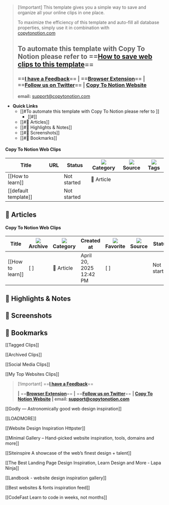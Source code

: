 > [!important] This template gives you a simple way to save and organize all your online clips in one place.
> 
>   
> To maximize the efficiency of this template and auto-fill all database properties, simply use it in combination with  
> [copytonotion.com](http://copytonotion.com/)
> 
> ## To automate this template with Copy To Notion please refer to ==[How to save web clips to this template](https://copytonotion.com/guides/save-to-web-clips-notion-template)==
> 
> ### ==**[I have a Feedback](https://copytonotion.com/feedback)**== **|** ==[Browser Extension](https://chrome.google.com/webstore/detail/copy-to-notion-clip-anyth/jbeooomlnkgbokicnpcabkpnacabjnbm)== **|** ==[Follow us on Twitter](https://twitter.com/CopyToNotion)== **|** [Copy To Notion Website](https://copytonotion.com/)
> 
> **email:** support@copytonotion.com

- **Quick Links**
    - [[#To automate this template with Copy To Notion please refer to ]]
        - [[#]]
    - [[#📄 Articles]]
    - [[#📝 Highlights & Notes]]
    - [[#📸 Screenshots]]
    - [[#🔖 Bookmarks]]

#### Copy To Notion Web Clips

|Title|URL|Status|![](https://www.notion.so/icons/fan-deck_gray.svg)Category|![](https://www.notion.so/icons/filtered_gray.svg)Source|![](https://www.notion.so/icons/tag_gray.svg)Tags|
|---|---|---|---|---|---|
|[[How to learn]]||Not started|📄 Article|||
|[[default template]]||Not started||||

  
  

## 📄 Articles

#### Copy To Notion Web Clips

|Title|![](https://www.notion.so/icons/archive_gray.svg)Archive|![](https://www.notion.so/icons/fan-deck_gray.svg)Category|Created at|![](https://www.notion.so/icons/star_gray.svg)Favorite|![](https://www.notion.so/icons/filtered_gray.svg)Source|Status|![](https://www.notion.so/icons/tag_gray.svg)Tags|URL|
|---|---|---|---|---|---|---|---|---|
|[[How to learn]]|[ ]|📄 Article|April 20, 2025 12:42 PM|[ ]||Not started|||

  
  

  

## 📝 Highlights & Notes

  

## 📸 Screenshots

  

## 🔖 Bookmarks

  

  

  

[[Tagged Clips]]

[[Archived Clips]]

[[Social Media Clips]]

[[My Top Websites Clips]]

  

> [!important] ==**[I have a Feedback](https://copytonotion.com/feedback)**==
> 
> **|** ==**[Browser Extension](https://chrome.google.com/webstore/detail/copy-to-notion-clip-anyth/jbeooomlnkgbokicnpcabkpnacabjnbm)**== **|** ==**[Follow us on Twitter](https://twitter.com/CopyToNotion)**== **| [Copy To Notion Website](https://copytonotion.com/) | email: support@copytonotion.com**

  

[[Godly — Astronomically good web design inspiration]]

[[LOADMORE]]

[[Website Design Inspiration Httpster]]

[[Minimal Gallery – Hand-picked website inspiration, tools, domains and more]]

[[Siteinspire A showcase of the web’s finest design + talent]]

[[The Best Landing Page Design Inspiration, Learn Design and More - Lapa Ninja]]

[[Landbook - website design inspiration gallery]]

[[Best websites & fonts inspiration feed]]

[[CodeFast Learn to code in weeks, not months]]